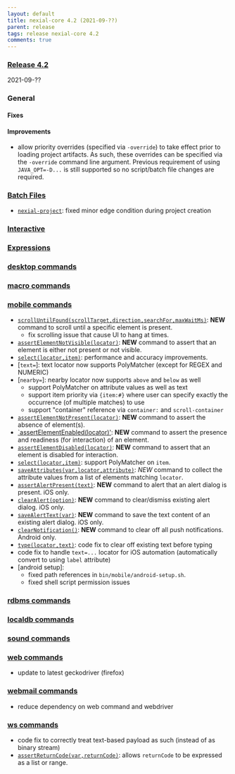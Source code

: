```yaml
---
layout: default
title: nexial-core 4.2 (2021-09-??)
parent: release
tags: release nexial-core 4.2
comments: true
---
```


### <a href="https://github.com/nexiality/nexial-core/releases/tag/nexial-core-v4.2_????" class="external-link" target="_nexial_link">Release 4.2</a>
2021-09-??


### General

#### Fixes

#### Improvements
- allow priority overrides (specified via `-override`) to take effect prior to loading project artifacts. As such, 
  these overrides can be specified via the `-override` command line argument. Previous requirement of using 
  `JAVA_OPT=-D...` is still supported so no script/batch file changes are required.


### [Batch Files](../userguide/BatchFiles)
- [`nexial-project`](../userguide/BatchFiles#nexial-project): fixed minor edge condition during project creation


### [Interactive](../interactive)


### [Expressions](../expressions)


### [desktop commands](../commands/desktop)


### [macro commands](../commands/macro)


### [mobile commands](../commands/mobile)
- [`scrollUntilFound(scrollTarget,direction,searchFor,maxWaitMs)`](../commands/mobile/scrollUntilFound(scrollTarget,direction,searchFor,maxWaitMs)):
  **NEW** command to scroll until a specific element is present.
  - fix scrolling issue that cause UI to hang at times.
- [`assertElementNotVisible(locator)`](../commands/mobile/assertElementNotVisible(locator)): **NEW** command to assert
  that an element is either not present or not visible.
- [`select(locator,item)`](../commands/mobile/select(locator,item)): performance and accuracy improvements.
- [`text=`]: text locator now supports PolyMatcher (except for REGEX and NUMERIC)
- [`nearby=`]: nearby locator now supports `above` and `below` as well
  - support PolyMatcher on attribute values as well as text
  - support item priority via `{item:#}` where user can specify exactly the occurrence (of multiple matches) to use
  - support "container" reference via `container:` and `scroll-container`
- [`assertElementNotPresent(locator)`](../commands/mobile/assertElementNotPresent(locator)): **NEW** command to assert
  the absence of element(s).
- [`assertElementEnabled(locator)'](../commands/mobile/assertElementEnabled(locator)): **NEW** command to assert the
  presence and readiness (for interaction) of an element.
- [`assertElementDisabled(locator)`](../commands/mobile/assertElementDisabled(locator)): **NEW** command to assert that
  an element is disabled for interaction.
- [`select(locator,item)`](../commands/mobile/select(locator,item)): support PolyMatcher on `item`.
- [`saveAttributes(var,locator,attribute)`](../commands/mobile/saveAttributes(var,locator,attribute)): *NEW* command to 
  collect the attribute values from a list of elements matching `locator`.
- [`assertAlertPresent(text)`](../commands/mobile/assertAlertPresent(text)): **NEW** command to alert that an alert 
  dialog is present. iOS only.
- [`clearAlert(option)`](../commands/mobile/clearAlert(option)): **NEW** command to clear/dismiss existing alert 
  dialog. iOS only.
- [`saveAlertText(var)`](../commands/mobile/saveAlertText(var)): **NEW** command to save the text content of an 
  existing alert dialog. iOS only.
- [`clearNotification()`](../commands/mobile/clearNotification()): **NEW** command to clear off all push notifications. 
  Android only.
- [`type(locator,text)`](../commands/mobile/type(locator,text)): code fix to clear off existing text before typing
- code fix to handle `text=...` locator for iOS automation (automatically convert to using `label` attribute)
- [android setup]:
  - fixed path references in `bin/mobile/android-setup.sh`.
  - fixed shell script permission issues


### [rdbms commands](../commands/rdbms)


### [localdb commands](../commands/localdb)


### [sound commands](../commands/sound)


### [web commands](../commands/web)
- update to latest geckodriver (firefox)


### [webmail commands](../commands/webmail)
- reduce dependency on web command and webdriver


### [ws commands](../commands/ws)
- code fix to correctly treat text-based payload as such (instead of as binary stream)
- [`assertReturnCode(var,returnCode)`](../commands/ws/assertReturnCode(var,returnCode)): allows `returnCode` to be
  expressed as a list or range.
